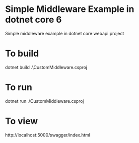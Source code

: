# Simple Middleware Example in dotnet core 6

Simple middleware example in dotnet core webapi project

# To build
dotnet build .\CustomMiddleware.csproj

# To run
dotnet run .\CustomMiddleware.csproj

# To view
http://localhost:5000/swagger/index.html
